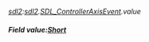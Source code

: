_[sdl2](../../modules/sdl2/sdl2-module.md):[sdl2](../../modules/sdl2/sdl2-module.md).[SDL\_ControllerAxisEvent](../../modules/sdl2/sdl2-sdl_controlleraxisevent.md).value_
##### Field value:[Short](../../modules/wonkey/wonkey-types-short.md)
